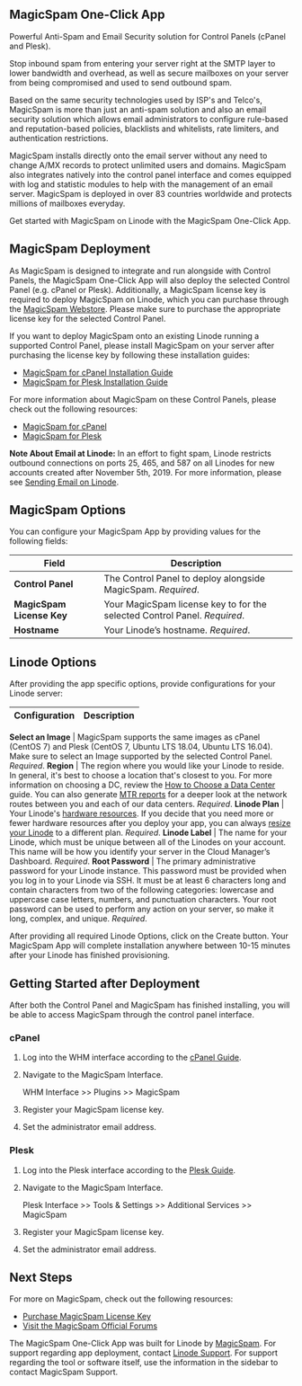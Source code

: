 ## MagicSpam One-Click App

Powerful Anti-Spam and Email Security solution for Control Panels (cPanel and Plesk).

Stop inbound spam from entering your server right at the SMTP layer to lower bandwidth and overhead, as well as secure mailboxes on your server from being compromised and used to send outbound spam.

Based on the same security technologies used by ISP's and Telco's, MagicSpam is more than just an anti-spam solution and also an email security solution which allows email administrators to configure rule-based and reputation-based policies, blacklists and whitelists, rate limiters, and authentication restrictions.

MagicSpam installs directly onto the email server without any need to change A/MX records to protect unlimited users and domains. MagicSpam also integrates natively into the control panel interface and comes equipped with log and statistic modules to help with the management of an email server. MagicSpam is deployed in over 83 countries worldwide and protects millions of mailboxes everyday.

Get started with MagicSpam on Linode with the MagicSpam One-Click App.

## MagicSpam Deployment

As MagicSpam is designed to integrate and run alongside with Control Panels, the MagicSpam One-Click App will also deploy the selected Control Panel (e.g. cPanel or Plesk). Additionally, a MagicSpam license key is required to deploy MagicSpam on Linode, which you can purchase through the [MagicSpam Webstore](https://www.magicspam.com/store.php). Please make sure to purchase the appropriate license key for the selected Control Panel.

If you want to deploy MagicSpam onto an existing Linode running a supported Control Panel, please install MagicSpam on your server after purchasing the license key by following these installation guides:

* [MagicSpam for cPanel Installation Guide](https://www.magicspam.com/download/products/MSWHMC/InstallationGuide.pdf)
* [MagicSpam for Plesk Installation Guide](https://www.magicspam.com/download/products/MSPPRO/InstallationGuide.pdf)

For more information about MagicSpam on these Control Panels, please check out the following resources:

* [MagicSpam for cPanel](https://www.magicspam.com/anti-spam-protection-cpanel.php)
* [MagicSpam for Plesk](https://www.magicspam.com/anti-spam-protection-plesk.php)

**Note About Email at Linode:** In an effort to fight spam, Linode restricts outbound connections on ports 25, 465, and 587 on all Linodes for new accounts created after November 5th, 2019. For more information, please see [Sending Email on Linode](https://www.linode.com/docs/email/running-a-mail-server/#sending-email-on-linode).

## MagicSpam Options

You can configure your MagicSpam App by providing values for the following fields:

 **Field** | **Description**
------------------ | ---------------
 **Control Panel** | The Control Panel to deploy alongside MagicSpam. *Required*.
 **MagicSpam License Key** | Your MagicSpam license key to for the selected Control Panel. *Required*.
 **Hostname** | Your Linode’s hostname. *Required*.

## Linode Options

After providing the app specific options, provide configurations for your Linode server:

 **Configuration** | **Description**
------------------ | ---------------

 **Select an Image** | MagicSpam supports the same images as cPanel (CentOS 7) and Plesk (CentOS 7, Ubuntu LTS 18.04, Ubuntu LTS 16.04). Make sure to select an Image supported by the selected Control Panel. *Required*.
 **Region** | The region where you would like your Linode to reside. In general, it's best to choose a location that's closest to you. For more information on choosing a DC, review the [How to Choose a Data Center](/docs/platform/how-to-choose-a-data-center) guide. You can also generate [MTR reports](/docs/networking/diagnostics/diagnosing-network-issues-with-mtr/) for a deeper look at the network routes between you and each of our data centers. *Required*.
 **Linode Plan** | Your Linode's [hardware resources](/docs/platform/how-to-choose-a-linode-plan/#hardware-resource-definitions). If you decide that you need more or fewer hardware resources after you deploy your app, you can always [resize your Linode](/docs/platform/disk-images/resizing-a-linode/) to a different plan. *Required*.
 **Linode Label** | The name for your Linode, which must be unique between all of the Linodes on your account. This name will be how you identify your server in the Cloud Manager’s Dashboard. *Required*.
 **Root Password** | The primary administrative password for your Linode instance. This password must be provided when you log in to your Linode via SSH. It must be at least 6 characters long and contain characters from two of the following categories: lowercase and uppercase case letters, numbers, and punctuation characters. Your root password can be used to perform any action on your server, so make it long, complex, and unique. *Required*.

After providing all required Linode Options, click on the Create button. Your MagicSpam App will complete installation anywhere between 10-15 minutes after your Linode has finished provisioning.

## Getting Started after Deployment

After both the Control Panel and MagicSpam has finished installing, you will be able to access MagicSpam through the control panel interface.

### cPanel

1. Log into the WHM interface according to the [cPanel Guide](https://www.linode.com/marketplace/apps/cpanel/cpanel/).

2. Navigate to the MagicSpam Interface.

    WHM Interface >> Plugins >> MagicSpam

3. Register your MagicSpam license key.

4. Set the administrator email address.

### Plesk

1. Log into the Plesk interface according to the [Plesk Guide](https://www.linode.com/marketplace/apps/plesk/plesk/).

2. Navigate to the MagicSpam Interface.

    Plesk Interface >> Tools & Settings >> Additional Services >> MagicSpam

3. Register your MagicSpam license key.

4. Set the administrator email address.

## Next Steps

For more on MagicSpam, check out the following resources:

* [Purchase MagicSpam License Key](https://www.magicspam.com/store)
* [Visit the MagicSpam Official Forums](https://forums.magicspam.com)

The MagicSpam One-Click App was built for Linode by [MagicSpam](https://www.magicspam.com). For support regarding app deployment, contact [Linode Support](https://www.linode.com/support/). For support regarding the tool or software itself, use the information in the sidebar to contact MagicSpam Support.
